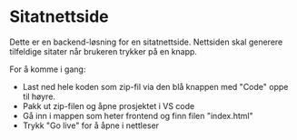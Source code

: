 # Sitatnettside

Dette er en backend-løsning for en sitatnettside. Nettsiden skal generere tilfeldige sitater når brukeren trykker på en knapp. 

For å komme i gang: 
* Last ned hele koden som zip-fil via den blå knappen med "Code" oppe til høyre. 
* Pakk ut zip-filen og åpne prosjektet i VS code
* Gå inn i mappen som heter frontend og finn filen "index.html"
* Trykk "Go live" for å åpne i nettleser
